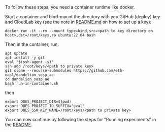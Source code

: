 To follow these steps, you need a container runtime like docker.

Start a container and bind-mount the directory with you GitHub (deploy) key and CloudLab key (see the note in [README.md](README.md) on how to set up a key):

```
docker run -it --rm --mount type=bind,src=<path to key directory on host>,dst=/root/keys,ro ubuntu:22.04 bash
```

Then in the container, run:

```
apt update
apt install -y git
eval "$(ssh-agent -s)"
ssh-add /root/keys/<path to private key>
git clone --recurse-submodules https://github.com/eth-easl/dandelion_sosp_ae
cd dandelion_sosp_ae
bash run-in-container.sh
```

then

```
export DOES_PROJECT_DIR=$(pwd)
export DOES_PROJECT_ID_SUFFIX="eval"
export DOES_SSH_KEY_NAME=/root/keys/<path to private key>
```

You can now continue by following the steps for "Running experiments" in the [README](README.md).

